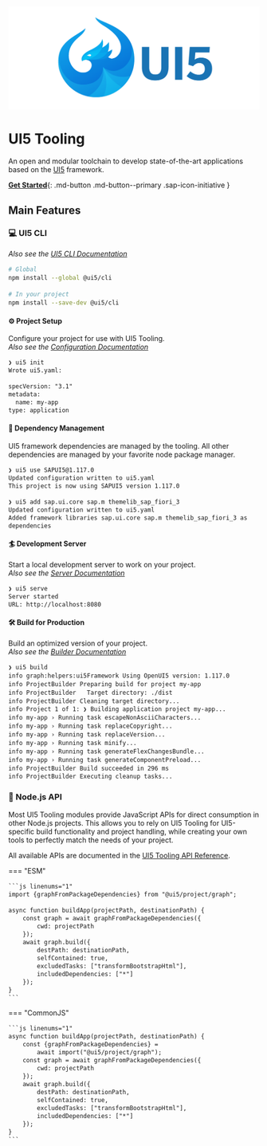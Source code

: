 ![UI5 logo](images/UI5_logo_wide.png)

# UI5 Tooling

An open and modular toolchain to develop state-of-the-art applications based on the [UI5](https://ui5.sap.com) framework.

[**Get Started**](./pages/GettingStarted.md){: .md-button .md-button--primary .sap-icon-initiative }

## Main Features

### 💻 UI5 CLI

*Also see the [UI5 CLI Documentation](./pages/CLI.md)*

```sh
# Global
npm install --global @ui5/cli

# In your project
npm install --save-dev @ui5/cli
```

#### ⚙️ Project Setup

Configure your project for use with UI5 Tooling.  
*Also see the [Configuration Documentation](./pages/Configuration.md)*

```
❯ ui5 init
Wrote ui5.yaml:

specVersion: "3.1"
metadata:
  name: my-app
type: application
```

#### 🚚 Dependency Management

UI5 framework dependencies are managed by the tooling. All other dependencies are managed by your favorite node package manager.

```
❯ ui5 use SAPUI5@1.117.0
Updated configuration written to ui5.yaml
This project is now using SAPUI5 version 1.117.0

❯ ui5 add sap.ui.core sap.m themelib_sap_fiori_3
Updated configuration written to ui5.yaml
Added framework libraries sap.ui.core sap.m themelib_sap_fiori_3 as dependencies
```

#### 🏄 Development Server

Start a local development server to work on your project.  
*Also see the [Server Documentation](./pages/Server.md)*

```
❯ ui5 serve
Server started
URL: http://localhost:8080
```

#### 🛠 Build for Production

Build an optimized version of your project.  
*Also see the [Builder Documentation](./pages/Builder.md)*

``` bash
❯ ui5 build
info graph:helpers:ui5Framework Using OpenUI5 version: 1.117.0
info ProjectBuilder Preparing build for project my-app
info ProjectBuilder   Target directory: ./dist
info ProjectBuilder Cleaning target directory...
info Project 1 of 1: ❯ Building application project my-app...
info my-app › Running task escapeNonAsciiCharacters...
info my-app › Running task replaceCopyright...
info my-app › Running task replaceVersion...
info my-app › Running task minify...
info my-app › Running task generateFlexChangesBundle...
info my-app › Running task generateComponentPreload...
info ProjectBuilder Build succeeded in 296 ms
info ProjectBuilder Executing cleanup tasks...
```

### 🧪 Node.js API

Most UI5 Tooling modules provide JavaScript APIs for direct consumption in other Node.js projects.
This allows you to rely on UI5 Tooling for UI5-specific build functionality and project handling, while creating your own tools to perfectly match the needs of your project.

All available APIs are documented in the [UI5 Tooling API Reference](https://sap.github.io/ui5-tooling/v3/api/index.html).

=== "ESM"

    ```js linenums="1"
    import {graphFromPackageDependencies} from "@ui5/project/graph";

    async function buildApp(projectPath, destinationPath) {
        const graph = await graphFromPackageDependencies({
            cwd: projectPath
        });
        await graph.build({
            destPath: destinationPath,
            selfContained: true,
            excludedTasks: ["transformBootstrapHtml"],
            includedDependencies: ["*"]
        });
    }
    ```

=== "CommonJS"

    ```js linenums="1"
    async function buildApp(projectPath, destinationPath) {
        const {graphFromPackageDependencies} = 
            await import("@ui5/project/graph");
        const graph = await graphFromPackageDependencies({
            cwd: projectPath
        });
        await graph.build({
            destPath: destinationPath,
            selfContained: true,
            excludedTasks: ["transformBootstrapHtml"],
            includedDependencies: ["*"]
        });
    }
    ```

